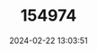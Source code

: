 ---
title: "154974"
category: "Xanthichthys mento"
draft: false
date: 2024-02-22 13:03:51
languages:
  English: ["Blue-throat Trigger", "Crosshatch Triggerfish", "Redtail Triggerfish"]
  French: ["Baliste à Queue Rouge"]
  Spanish; Castilian: ["Cachudo Cola Roja", "Cochito Cuadriculado", "Pez Puerco", "Puerco de Cola Roja"]
  Japanese: ["Namemongara"]
  Danish: ["Rødhalet aftrækkerfisk"]
---